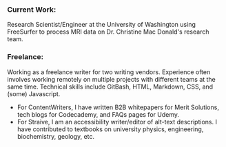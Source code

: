 <main>
  <h3>Current Work:</h3>
    <p>Research Scientist/Engineer at the University of Washington using FreeSurfer to process MRI data on Dr. Christine Mac Donald's research team.</p>

  <h3>Freelance:</h3>
    <p>Working as a freelance writer for two writing vendors. Experience often involves working remotely on multiple projects with different teams at the same time. Technical skills include GitBash, HTML, Markdown, CSS, and (some) Javascript.</p>
  <ul>
    <li>For ContentWriters, I have written B2B whitepapers for Merit Solutions, tech blogs for Codecademy, and FAQs pages for Udemy.</li>
    <li>For Straive, I am an accessibility writer/editor of alt-text descriptions. I have contributed to textbooks on university physics, engineering, biochemistry, geology, etc.</li>
  </ul>
<!---
bradleyhh/bradleyhh is a ✨ special ✨ repository because its `README.md` (this file) appears on your GitHub profile.
You can click the Preview link to take a look at your changes.
--->
